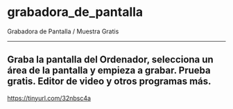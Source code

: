 # grabadora_de_pantalla
Grabadora de Pantalla / Muestra Gratis
__________________________
Graba la pantalla del Ordenador, selecciona un área de la pantalla y empieza a grabar. Prueba gratis. Editor de video y otros programas más.
----------------
https://tinyurl.com/32nbsc4a
